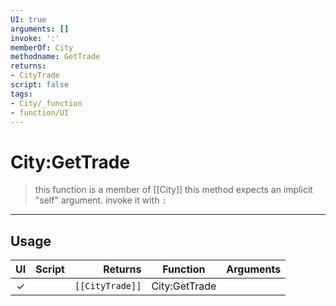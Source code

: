 ```yaml
---
UI: true
arguments: []
invoke: ':'
memberOf: City
methodname: GetTrade
returns:
- CityTrade
script: false
tags:
- City/_function
- function/UI
---
```

# City:GetTrade
> this function is a member of [[City]]
> this method expects an implicit "self" argument. invoke it with `:`
-----
## Usage
|  UI | Script | Returns | Function | Arguments |
|:---:|:------:|-------:|:--------:|:---------|
|✓| |<code>[[CityTrade]]<code/>|City:GetTrade||
